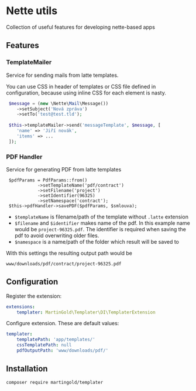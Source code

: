 # Nette utils

Collection of useful features for developing nette-based apps

## Features

### TemplateMailer
Service for sending mails from latte templates. 

You can use CSS in header of templates or CSS file
defined in configuration, because using inline CSS
for each element is nasty.

```php
 $message = (new \Nette\Mail\Message())
    ->setSubject('Nová zpráva')
    ->setTo('test@test.tld');
    
 $this->templateMailer->send('messageTemplate', $message, [
    'name' => 'Jiří novák',
    'items' => ...
 ]);
```

### PDF Handler
Service for generating PDF from latte templates

```
 $pdfParams = PdfParams::from()
            ->setTemplateName('pdf/contract')
            ->setFilename('project')
            ->setIdentifier(96325)
            ->setNamespace('contract');
 $this->pdfHandler->savePDF($pdfParams, $smlouva);
```
 - `$templateName` is filename/path of the template without `.latte` extension
 - `$filename` and `$identifier` makes name of the pdf. In this example
 name would be `project-96325.pdf`. The identifier is required when saving
 the pdf to avoid overwriting older files.
 - `$namespace` is a name/path of the folder which result will be saved to
 
 With this settings the resulting output path would be
 
 ```
 www/downloads/pdf/contract/project-96325.pdf
 ```
 
## Configuration

Register the extension: 
```yaml
extensions:
    templater: MartinGold\Templater\DI\TemplaterExtension
```

Configure extension. These are default values:
```yaml
templater:
    templatePath: 'app/templates/'
    cssTemplatePath: null
    pdfOutputPath: 'www/downloads/pdf/'
```

## Installation

```shell
composer require martingold/templater
```

